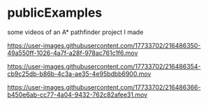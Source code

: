 # publicExamples

some videos of an A* pathfinder project I made



https://user-images.githubusercontent.com/17733702/216486350-49a550ff-1026-4a7f-a28f-978ac761c1f6.mov



https://user-images.githubusercontent.com/17733702/216486354-cb9c25db-b86b-4c3a-ae35-4e95bdbb6900.mov



https://user-images.githubusercontent.com/17733702/216486366-b450e6ab-cc77-4a04-9432-762c82afee31.mov

